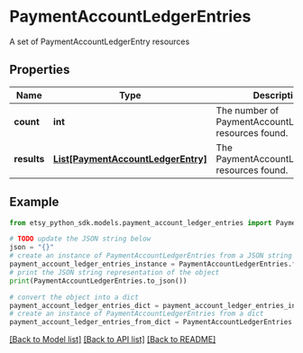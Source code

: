 # PaymentAccountLedgerEntries

A set of PaymentAccountLedgerEntry resources

## Properties

Name | Type | Description | Notes
------------ | ------------- | ------------- | -------------
**count** | **int** | The number of PaymentAccountLedgerEntry resources found. | [optional] 
**results** | [**List[PaymentAccountLedgerEntry]**](PaymentAccountLedgerEntry.md) | The PaymentAccountLedgerEntry resources found. | [optional] 

## Example

```python
from etsy_python_sdk.models.payment_account_ledger_entries import PaymentAccountLedgerEntries

# TODO update the JSON string below
json = "{}"
# create an instance of PaymentAccountLedgerEntries from a JSON string
payment_account_ledger_entries_instance = PaymentAccountLedgerEntries.from_json(json)
# print the JSON string representation of the object
print(PaymentAccountLedgerEntries.to_json())

# convert the object into a dict
payment_account_ledger_entries_dict = payment_account_ledger_entries_instance.to_dict()
# create an instance of PaymentAccountLedgerEntries from a dict
payment_account_ledger_entries_from_dict = PaymentAccountLedgerEntries.from_dict(payment_account_ledger_entries_dict)
```
[[Back to Model list]](../README.md#documentation-for-models) [[Back to API list]](../README.md#documentation-for-api-endpoints) [[Back to README]](../README.md)


